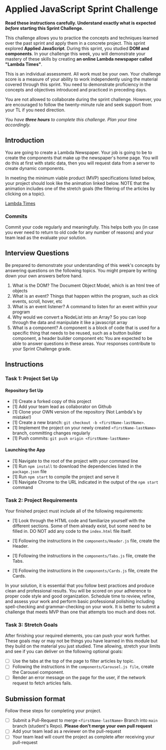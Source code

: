 # Applied JavaScript Sprint Challenge

**Read these instructions carefully. Understand exactly what is expected _before_ starting this Sprint Challenge.**

This challenge allows you to practice the concepts and techniques learned over the past sprint and apply them in a concrete project. This sprint explored **Applied JavaScript**. During this sprint, you studied **DOM and components**. In your challenge this week, you will demonstrate your mastery of these skills by creating **an online Lambda newspaper called "Lambda Times"**.

This is an individual assessment. All work must be your own. Your challenge score is a measure of your ability to work independently using the material covered through this sprint. You need to demonstrate proficiency in the concepts and objectives introduced and practiced in preceding days.

You are not allowed to collaborate during the sprint challenge. However, you are encouraged to follow the twenty-minute rule and seek support from your TL if you need direction.

_You have **three hours** to complete this challenge. Plan your time accordingly._

## Introduction

You are going to create a Lambda Newspaper. Your job is going to be to create the components that make up the newspaper's home page. You will do this at first with static data, then you will request data from a server to create dynamic components.

In meeting the minimum viable product (MVP) specifications listed below, your project should look like the animation linked below. NOTE that the animation includes one of the stretch goals (the filtering of the articles by clicking on a topic).

[Lambda Times](https://tk-assets.lambdaschool.com/83869a99-62dc-4896-be79-f5ad1885631b_Sprint-Challenge.gif)

### Commits

Commit your code regularly and meaningfully. This helps both you (in case you ever need to return to old code for any number of reasons) and your team lead as the evaluate your solution.

## Interview Questions

Be prepared to demonstrate your understanding of this week's concepts by answering questions on the following topics. You might prepare by writing down your own answers before hand.

1. What is the DOM?
    The Document Object Model, which is an html tree of objects
2. What is an event?
    Things that happen within the program, such as click events, scroll, hover, etc
3. What is an event listener?
    A command to listen for an event within your program 
4. Why would we convert a NodeList into an Array?
    So you can loop through the data and manipulate it like a javascript array
5. What is a component?
    A component is a block of code that is used for a specific thing that needs to be reused, such as a button builder component, a header builder component etc
You are expected to be able to answer questions in these areas. Your responses contribute to your Sprint Challenge grade.

## Instructions

### Task 1: Project Set Up

#### Repository Set Up

- [1] Create a forked copy of this project
- [1] Add your team lead as collaborator on Github
- [1] Clone your OWN version of the repository (Not Lambda's by mistake!)
- [1] Create a new branch: `git checkout -b <firstName-lastName>`.
- [1] Implement the project on your newly created `<firstName-lastName>` branch, committing changes regularly
- [1] Push commits: `git push origin <firstName-lastName>`

#### Launching the App

- [1] Navigate to the root of the project with your command line
- [1] Run `npm install` to download the dependencies listed in the `package.json` file
- [1] Run `npm start` to compile the project and serve it
- [1] Navigate Chrome to the URL indicated in the output of the `npm start` command

### Task 2: Project Requirements

Your finished project must include all of the following requirements:

- [1] Look through the HTML code and familiarize yourself with the different sections. Some of them already exist, but some need to be filled in. DO NOT add any code to the `index.html` file itself.

- [1] Following the instructions in the `components/Header.js` file, create the Header.

- [1] Following the instructions in the `components/Tabs.js` file, create the Tabs.

- [1] Following the instructions in the `components/Cards.js` file, create the Cards.

In your solution, it is essential that you follow best practices and produce clean and professional results. You will be scored on your adherence to proper code style and good organization. Schedule time to review, refine, and assess your work and perform basic professional polishing including spell-checking and grammar-checking on your work. It is better to submit a challenge that meets MVP than one that attempts too much and does not.

### Task 3: Stretch Goals

After finishing your required elements, you can push your work further. These goals may or may not be things you have learned in this module but they build on the material you just studied. Time allowing, stretch your limits and see if you can deliver on the following optional goals:

- [ ] Use the tabs at the top of the page to filter articles by topic.
- [ ] Following the instructions in the `components/Carousel.js file`, create the Carousel component.
- [ ] Render an error message on the page for the user, if the network request to fetch articles fails.

## Submission format

Follow these steps for completing your project.

- [ ] Submit a Pull-Request to merge `<firstName-lastName>` Branch into `main` branch (student's  Repo). **Please don't merge your own pull request**
- [ ] Add your team lead as a reviewer on the pull-request
- [ ] Your team lead will count the project as complete after receiving your pull-request
